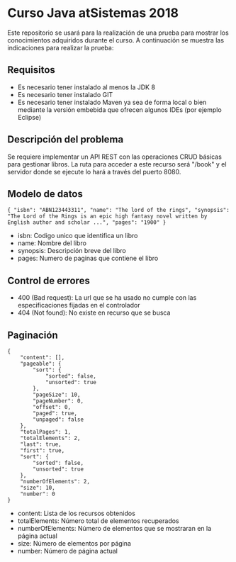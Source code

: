 # Curso Java atSistemas 2018

Este repositorio se usará para la realización de una prueba para mostrar los conocimientos adquiridos durante el curso. 
A continuación se muestra las indicaciones para realizar la prueba:

## Requisitos
- Es necesario tener instalado al menos la JDK 8
- Es necesario tener instalado GIT
- Es necesario tener instalado Maven ya sea de forma local o bien mediante la versión embebida que ofrecen algunos IDEs (por ejemplo Eclipse)

## Descripción del problema
Se requiere implementar un API REST con las operaciones CRUD básicas para gestionar libros. La ruta para acceder a este
recurso será "/book" y el servidor donde se ejecute lo hará a través del puerto 8080.

## Modelo de datos
`{
	"isbn": "ABN123443311",
	"name": "The lord of the rings",
	"synopsis": "The Lord of the Rings is an epic high fantasy novel written by English author and scholar ...",
	"pages": "1900"
}`
- isbn: Codigo unico que identifica un libro
- name: Nombre del libro
- synopsis: Descripción breve del libro
- pages: Numero de paginas que contiene el libro

## Control de errores
- 400 (Bad request): La url que se ha usado no cumple con las especificaciones fijadas en el controlador
- 404 (Not found): No existe en recurso que se busca

## Paginación
```
{
    "content": [],
    "pageable": {
        "sort": {
            "sorted": false,
            "unsorted": true
        },
        "pageSize": 10,
        "pageNumber": 0,
        "offset": 0,
        "paged": true,
        "unpaged": false
    },
    "totalPages": 1,
    "totalElements": 2,
    "last": true,
    "first": true,
    "sort": {
        "sorted": false,
        "unsorted": true
    },
    "numberOfElements": 2,
    "size": 10,
    "number": 0
}
```
- content: Lista de los recursos obtenidos
- totalElements: Número total de elementos recuperados
- numberOfElements: Número de elementos que se mostraran en la página actual
- size: Número de elementos por página
- number: Número de página actual
